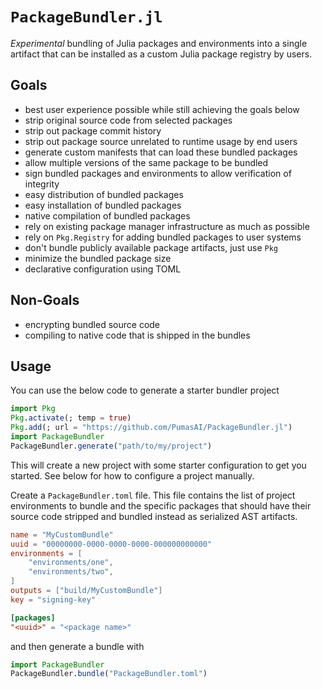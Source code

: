 # `PackageBundler.jl`

*Experimental* bundling of Julia packages and environments into a single
artifact that can be installed as a custom Julia package registry by users.

## Goals

  - best user experience possible while still achieving the goals below
  - strip original source code from selected packages
  - strip out package commit history
  - strip out package source unrelated to runtime usage by end users
  - generate custom manifests that can load these bundled packages
  - allow multiple versions of the same package to be bundled
  - sign bundled packages and environments to allow verification of integrity
  - easy distribution of bundled packages
  - easy installation of bundled packages
  - native compilation of bundled packages
  - rely on existing package manager infrastructure as much as possible
  - rely on `Pkg.Registry` for adding bundled packages to user systems
  - don't bundle publicly available package artifacts, just use `Pkg`
  - minimize the bundled package size
  - declarative configuration using TOML

## Non-Goals

  - encrypting bundled source code
  - compiling to native code that is shipped in the bundles

## Usage

You can use the below code to generate a starter bundler project

```julia
import Pkg
Pkg.activate(; temp = true)
Pkg.add(; url = "https://github.com/PumasAI/PackageBundler.jl")
import PackageBundler
PackageBundler.generate("path/to/my/project")
```

This will create a new project with some starter configuration to get you
started. See below for how to configure a project manually.

Create a `PackageBundler.toml` file. This file contains the list of project
environments to bundle and the specific packages that should have their source
code stripped and bundled instead as serialized AST artifacts.

```toml
name = "MyCustomBundle"
uuid = "00000000-0000-0000-0000-000000000000"
environments = [
    "environments/one",
    "environments/two",
]
outputs = ["build/MyCustomBundle"]
key = "signing-key"

[packages]
"<uuid>" = "<package name>"
```

and then generate a bundle with

```julia
import PackageBundler
PackageBundler.bundle("PackageBundler.toml")
```
